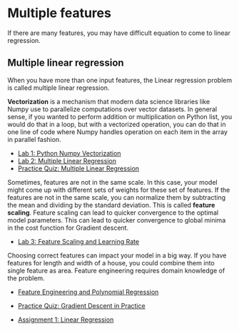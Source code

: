 # Multiple features

If there are many features, you may have difficult equation to come to linear regression.

## Multiple linear regression

When you have more than one input features, the Linear regression problem is called multiple linear regression.

**Vectorization** is a mechanism that modern data science libraries like Numpy use to parallelize computations over vector datasets. In general sense, if you wanted to perform addition or multiplication on Python list, you would do that in a loop, but with a vectorized operation, you can do that in one line of code where Numpy handles operation on each item in the array in parallel fashion.


- [Lab 1: Python Numpy Vectorization](./Lab01_Python_Numpy_Vectorization_Soln.html)
- [Lab 2: Multiple Linear Regression](./Lab02_Multiple_Variable_Soln.html)
- [Practice Quiz: Multiple Linear Regression](quiz1.html)

Sometimes, features are not in the same scale. In this case, your model might come up with different sets of weights for these set of features. If the features are not in the same scale, you can normalize them by subtracting the mean and dividing by the standard deviation. This is called **feature scaling**. Feature scaling can lead to quicker convergence to the optimal model parameters. This can lead to quicker convergence to global minima in the cost function for Gradient descent.

- [Lab 3: Feature Scaling and Learning Rate](./Lab03_Feature_Scaling_and_Learning_Rate_Soln.html)

Choosing correct features can impact your model in a big way. If you have features for length and width of a house, you could combine them into single feature as area. Feature engineering requires domain knowledge of the problem.

- [Feature Engineering and Polynomial Regression](./Lab04_FeatEng_PolyReg_Soln.html)

- [Practice Quiz: Gradient Descent in Practice](quiz2.html)

- [Assignment 1: Linear Regression](./Assignment1_Linear_Regression.html)